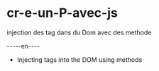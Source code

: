 # cr-e-un-P-avec-js
injection des tag dans du Dom avec des methode 

-----en----
- Injecting tags into the DOM using methods
